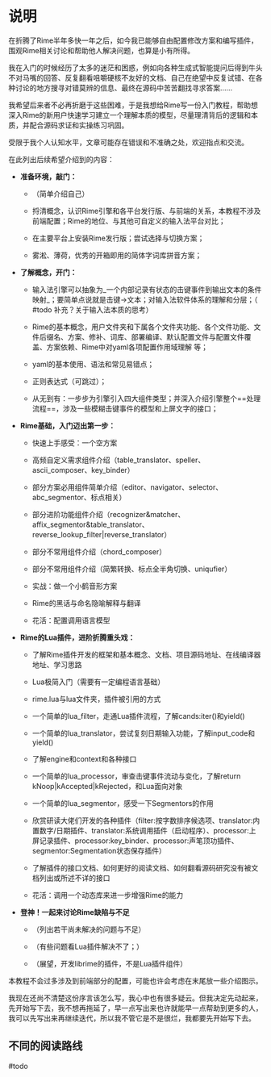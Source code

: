 # 说明

在折腾了Rime半年多快一年之后，如今我已能够自由配置修改方案和编写插件，围观Rime相关讨论和帮助他人解决问题，也算是小有所得。

我在入门的时候经历了太多的迷茫和困惑，例如向各种生成式智能提问后得到牛头不对马嘴的回答、反复翻看咀嚼硬核不友好的文档、自己在绝望中反复试错、在各种讨论的地方搜寻对错莫辨的信息、最终在源码中苦苦翻找寻求答案……

我希望后来者不必再折磨于这些困难，于是我想给Rime写一份入门教程，帮助想深入Rime的新用户快速学习建立一个理解本质的模型，尽量理清背后的逻辑和本质，并配合源码求证和实操练习巩固。

受限于我个人认知水平，文章可能存在错误和不准确之处，欢迎指点和交流。

在此列出后续希望介绍到的内容：

- **准备环境，敲门：**
  
  - （简单介绍自己）
    
  - 捋清概念，认识Rime引擎和各平台发行版、与前端的关系，本教程不涉及前端配置；Rime的地位、与其他可自定义的输入法平台对比；
    
  - 在主要平台上安装Rime发行版；尝试选择与切换方案；
    
  - 雾淞、薄荷，优秀的开箱即用的简体字词库拼音方案；
    
- **了解概念，开门：**
  
  - 输入法引擎可以抽象为_一个内部记录有状态的击键事件到输出文本的条件映射_；要简单点说就是击键->文本；对输入法软件体系的理解和分层；（ #todo 补充？关于输入法本质的思考）
    
  - Rime的基本概念，用户文件夹和下属各个文件夹功能、各个文件功能、文件后缀名、方案、修补、词库、部署编译、默认配置文件与配置文件覆盖、方案依赖、Rime中对yaml各项配置作用域理解 等；
    
  - yaml的基本使用、语法和常见易错点；
    
  - 正则表达式（可跳过）；
    
  - 从无到有：一步步为引擎引入四大组件类型；并深入介绍引擎整个==处理流程==，涉及一些模糊击键事件的模型和上屏文字的接口；
    
- **Rime基础，入门迈出第一步：**
  
  - 快速上手感受：一个空方案
    
  - 高频自定义需求组件介绍（table_translator、speller、ascii_composer、key_binder）
    
  - 部分方案必用组件简单介绍（editor、navigator、selector、abc_segmentor、标点相关）
    
  - 部分进阶功能组件介绍（recognizer&matcher、affix_segmentor&table_translator、reverse_lookup_filter|reverse_translator）
    
  - 部分不常用组件介绍（chord_composer）
    
  - 部分不常用组件介绍（简繁转换、标点全半角切换、uniqufier）
    
  - 实战：做一个小鹤音形方案
    
  - Rime的黑话与命名隐喻解释与翻译
    
  - 花活：配置调用语言模型
    
- **Rime的Lua插件，进阶折腾重头戏：**
  
  - 了解Rime插件开发的框架和基本概念、文档、项目源码地址、在线编译器地址、学习思路
    
  - Lua极简入门（需要有一定编程语言基础）
    
  - rime.lua与lua文件夹，插件被引用的方式
    
  - 一个简单的lua_filter，走通Lua插件流程，了解cands:iter()和yield()
    
  - 一个简单的lua_translator，尝试复刻日期输入功能，了解input_code和yield()
    
  - 了解engine和context和各种接口
    
  - 一个简单的lua_processor，审查击键事件流动与变化，了解return kNoop|kAccepted|kRejected，和Lua面向对象
    
  - 一个简单的lua_segmentor，感受一下Segmentors的作用
    
  - 欣赏研读大佬们开发的各种插件（filter:按字数排序候选项、translator:内置数字/日期插件、translator:系统调用插件（启动程序）、processor:上屏记录插件、processor:key_binder、processor:声笔顶功插件、segmentor:Segmentation状态保存插件）
    
  - 了解插件的接口文档、如何更好的阅读文档、如何翻看源码研究没有被文档列出或所述不详的接口
    
  - 花活：调用一个动态库来进一步增强Rime的能力
    
- **登神！一起来讨论Rime缺陷与不足**
  
  - （列出若干尚未解决的问题与不足）
    
  - （有些问题看Lua插件解决不了；）
    
  - （展望，开发librime的插件，不是Lua插件组件）
    
本教程不会过多涉及到前端部分的配置，可能也许会考虑在末尾放一些介绍图示。

我现在还尚不清楚这份序言该怎么写，我心中也有很多疑云。但我决定先动起来，先开始写下去，我不想再拖延了，早一点写出来也许就能早一点帮助到更多的人，我可以先写出来再继续迭代，所以我不管它是不是很烂，我都要先开始写下去。

## 不同的阅读路线

#todo

